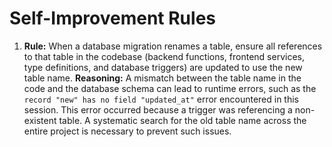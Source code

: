 # Self-Improvement Rules

1.  **Rule:** When a database migration renames a table, ensure all references to that table in the codebase (backend functions, frontend services, type definitions, and database triggers) are updated to use the new table name. 
    **Reasoning:** A mismatch between the table name in the code and the database schema can lead to runtime errors, such as the `record "new" has no field "updated_at"` error encountered in this session. This error occurred because a trigger was referencing a non-existent table. A systematic search for the old table name across the entire project is necessary to prevent such issues.